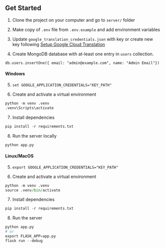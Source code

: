 ## Get Started

1. Clone the project on your computer and go to `server/` folder

2. Make copy of `.env` file from `.env.example` and add environment variables 

3. Update `google_translation_credentials.json` with key or create new key following [Setup Google Cloud Translation](https://cloud.google.com/translate/docs/setup)

4. Create MongoDB database with at-least one entry in `users` collection.
```
db.users.insertOne({ email: "admin@example.com", name: "Admin Email"})
```


#### Windows

5. `set GOOGLE_APPLICATION_CREDENTIALS="KEY_PATH"`

6. Create and activate a virtual environment  
```python
python -m venv .venv
.venv\Scripts\activate
```

7. Install dependencies  
```python
pip install -r requirements.txt
```

8. Run the server locally  
```python
python app.py
```

#### Linux/MacOS

5. `export GOOGLE_APPLICATION_CREDENTIALS="KEY_PATH"`

6. Create and activate a virtual environment
```python
python -m venv .venv
source .venv/bin/activate
```

7. Install dependencies
```python
pip install -r requirements.txt
```

8. Run the server
```python
python app.py
# or
export FLASK_APP=app.py
flask run --debug
```
